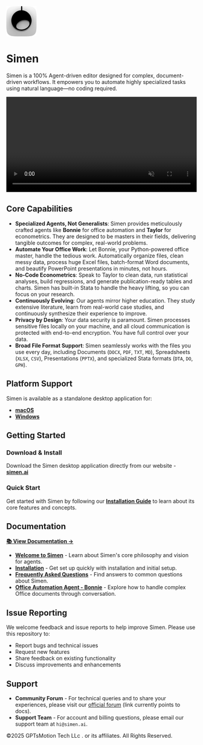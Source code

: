 <div align="left">
  <img src="assets/icon.png" alt="Simen" width="80" height="80">
  
  # Simen
  
  Simen is a 100% Agent-driven editor designed for complex, document-driven workflows. It empowers you to automate highly specialized tasks using natural language—no coding required.
  
  <video src="https://github.com/user-attachments/assets/81730ea2-fcfc-4fa5-bbb3-0307046db8ad" autoplay loop muted playsinline width="100%"></video>
  
</div>

## Core Capabilities

- **Specialized Agents, Not Generalists**: Simen provides meticulously crafted agents like **Bonnie** for office automation and **Taylor** for econometrics. They are designed to be masters in their fields, delivering tangible outcomes for complex, real-world problems.
- **Automate Your Office Work**: Let Bonnie, your Python-powered office master, handle the tedious work. Automatically organize files, clean messy data, process huge Excel files, batch-format Word documents, and beautify PowerPoint presentations in minutes, not hours.
- **No-Code Econometrics**: Speak to Taylor to clean data, run statistical analyses, build regressions, and generate publication-ready tables and charts. Simen has built-in Stata to handle the heavy lifting, so you can focus on your research.
- **Continuously Evolving**: Our agents mirror higher education. They study extensive literature, learn from real-world case studies, and continuously synthesize their experience to improve.
- **Privacy by Design**: Your data security is paramount. Simen processes sensitive files locally on your machine, and all cloud communication is protected with end-to-end encryption. You have full control over your data.
- **Broad File Format Support**: Simen seamlessly works with the files you use every day, including Documents (`DOCX`, `PDF`, `TXT`, `MD`), Spreadsheets (`XLSX`, `CSV`), Presentations (`PPTX`), and specialized Stata formats (`DTA`, `DO`, `GPH`).

## Platform Support

Simen is available as a standalone desktop application for:
- **[macOS](https://case.simen.ai/en/downloads)**
- **[Windows](https://case.simen.ai/en/downloads)** 

## Getting Started

### Download & Install
Download the Simen desktop application directly from our website - **[simen.ai](https://simen.ai)**

### Quick Start
Get started with Simen by following our **[Installation Guide](https://case.simen.ai/en/installation)** to learn about its core features and concepts.

## Documentation

**[📚 View Documentation →](https://case.simen.ai/en/welcome)**

- **[Welcome to Simen](https://case.simen.ai/en/welcome)** - Learn about Simen's core philosophy and vision for agents.
- **[Installation](https://case.simen.ai/en/installation)** - Get set up quickly with installation and initial setup.
- **[Frequently Asked Questions](https://case.simen.ai/en/faq)** - Find answers to common questions about Simen.
- **[Office Automation Agent - Bonnie](https://case.simen.ai/en/bonnie/introduct)** - Explore how to handle complex Office documents through conversation.

## Issue Reporting
We welcome feedback and issue reports to help improve Simen. Please use this repository to:
- Report bugs and technical issues
- Request new features
- Share feedback on existing functionality
- Discuss improvements and enhancements

## Support
- **Community Forum** - For technical queries and to share your experiences, please visit our [official forum](https://case.simen.ai/en/welcome) (link currently points to docs).
- **Support Team** - For account and billing questions, please email our support team at `hi@simen.ai`.


©2025 GPTsMotion Tech LLc . or its affiliates. All Rights Reserved.
